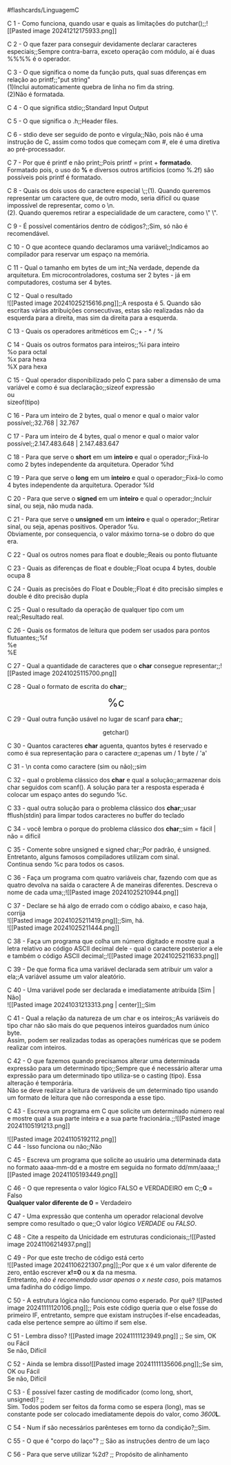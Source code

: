 #flashcards/LinguagemC

C 1 - Como funciona, quando usar e quais as limitações do putchar();;![[Pasted image 20241212175933.png]]
<!--SR:!2024-12-20,4,321-->

C 2 - O que fazer para conseguir devidamente declarar caracteres especiais;;Sempre contra-barra, exceto operação com módulo, aí é duas %%%%  é o operador.
<!--SR:!2025-01-19,4,275-->

C 3 - O que significa o nome da função puts, qual suas diferenças em relação ao printf;;"put string"<br>(1)Inclui automaticamente quebra de linha no fim da string.<br>(2)Não é formatada.
<!--SR:!2025-01-18,60,310-->

C 4 - O que significa stdio;;Standard Input Output
<!--SR:!2025-01-27,67,320-->

C 5 - O que significa o .h;;Header files.
<!--SR:!2025-01-27,67,320-->

C 6 - stdio deve ser seguido de ponto e vírgula;;Não, pois não é uma instrução de C, assim como todos que começam com #, ele é uma diretiva ao pré-processador.
<!--SR:!2025-01-08,48,300-->

C 7 - Por que é printf e não print;;Pois printf = print + **formatado**.<br>Formatado pois, o uso do **%** e diversos outros artifícios (como %.2f) são possíveis pois printf é formatado.
<!--SR:!2025-01-18,60,310-->

C 8 - Quais os dois usos do caractere especial \\;;(1). Quando queremos representar um caractere que, de outro modo, seria difícil ou quase impossível de representar, como o \\n.<br>(2). Quando queremos retirar a especialidade de um caractere, como \\" \\".
<!--SR:!2025-01-18,60,310-->

C 9 - É possível comentários dentro de códigos?;;Sim, só não é recomendável.
<!--SR:!2025-01-18,60,310-->

C 10 - O que acontece quando declaramos uma variável;;Indicamos ao compilador para reservar um espaço na memória.
<!--SR:!2024-12-22,41,290-->

C 11 - Qual o tamanho em bytes de um int;;Na verdade, depende da arquitetura. Em microcontroladores, costuma ser 2 bytes - já em computadores, costuma ser 4 bytes.
<!--SR:!2025-01-18,60,310-->

C 12 - Qual o resultado<br>![[Pasted image 20241025215616.png]];;A resposta é 5. Quando são escritas várias atribuições consecutivas, estas são realizadas não da esquerda para a direita, mas sim da direita para a esquerda.
<!--SR:!2025-01-18,60,310-->


C 13 - Quais os operadores aritméticos em C;;\+  \-  \*  /  %
<!--SR:!2025-01-18,60,310-->

C 14 - Quais os outros formatos para inteiros;;%i para inteiro<br>%o para octal<br>%x para hexa<br>%X para hexa
<!--SR:!2024-12-25,36,280-->

C 15 - Qual operador disponibilizado pelo C para saber a dimensão de uma variável e como é sua declaração;;sizeof expressão<br>ou<br>sizeof(tipo)
<!--SR:!2025-01-18,60,310-->

C 16 - Para um inteiro de 2 bytes, qual o menor e qual o maior valor possível;;32.768 | 32.767
<!--SR:!2025-02-12,63,270-->

C 17 - Para um inteiro de 4 bytes, qual o menor e qual o maior valor possível;;2.147.483.648 | 2.147.483.647
<!--SR:!2025-01-02,21,270-->

C 18 - Para que serve o **short** em um **inteiro** e qual o operador;;Fixá-lo como 2 bytes independente da arquitetura. Operador %hd
<!--SR:!2025-02-05,21,270-->

C 19 - Para que serve o **long** em um **inteiro** e qual o operador;;Fixá-lo como 4 bytes independente da arquitetura. Operador %ld
<!--SR:!2024-12-26,35,270-->

C 20 - Para que serve o **signed** em um **inteiro** e qual o operador;;Incluir sinal, ou seja, não muda nada.
<!--SR:!2025-01-18,60,310-->

C 21 - Para que serve o **unsigned** em um **inteiro** e qual o operador;;Retirar sinal, ou seja, apenas positivos. Operador %u.<br>Obviamente, por consequencia, o valor máximo torna-se o dobro do que era.
<!--SR:!2025-01-22,41,290-->

C 22 - Qual os outros nomes para float e double;;Reais ou ponto flutuante
<!--SR:!2024-12-22,41,290-->

C 23 - Quais as diferenças de float e double;;Float ocupa 4 bytes, double ocupa 8
<!--SR:!2025-01-18,60,310-->

C 24 - Quais as precisões do Float e Double;;Float é dito precisão simples e double é dito precisão dupla
<!--SR:!2025-03-26,105,310-->

C 25 - Qual o resultado da operação de qualquer tipo com um real;;Resultado real.
<!--SR:!2025-01-18,60,310-->

C 26 - Quais os formatos de leitura que podem ser usados para pontos flutuantes;;%f<br>%e<br>%E
<!--SR:!2024-12-20,3,200-->

C 27 - Qual a quantidade de caracteres que o **char** consegue representar;;![[Pasted image 20241025115700.png]]
<!--SR:!2025-01-27,67,320-->
C 28 - Qual o formato de escrita do **char**;;<center style="font-size:180%">%c</center>
<!--SR:!2025-01-18,60,310-->


C 29 - Qual outra função usável no lugar de scanf para **char**;;<center>getchar()</center>
<!--SR:!2025-01-18,60,310-->

C 30 - Quantos caracteres **char** aguenta, quantos bytes é reservado e como é sua representação para o caractere *a*;;apenas um / 1 byte / 'a'
<!--SR:!2025-01-18,60,310-->

C 31 - \\n conta como caractere (sim ou não);;sim
<!--SR:!2025-01-18,60,310-->

C 32 - qual o problema clássico dos **char** e qual a solução;;armazenar dois char seguidos com scanf(). A solução para ter a resposta esperada é colocar um espaço antes do segundo %c.
<!--SR:!2025-01-18,60,310-->

C 33 - qual outra solução para o problema clássico dos **char**;;usar fflush(stdin) para limpar todos caracteres no buffer do teclado
<!--SR:!2025-06-29,165,310-->

C 34 - você lembra o porque do problema clássico dos **char**;;sim = fácil | não = difícil
<!--SR:!2025-01-18,60,310-->

C 35 - Comente sobre unsigned e signed char;;Por padrão, é unsigned. Entretanto, alguns famosos compiladores utilizam com sinal.<br>Continua sendo %c para todos os casos.
<!--SR:!2025-01-15,35,300-->

C 36 - Faça um programa com quatro variáveis char, fazendo com que as quatro devolva na saída o caractere A de maneiras diferentes. Descreva o nome de cada uma;;![[Pasted image 20241025210944.png]]


C 37 - Declare se há algo de errado com o código abaixo, e caso haja, corrija<br>![[Pasted image 20241025211419.png]];;Sim, há.<br>![[Pasted image 20241025211444.png]]
<!--SR:!2025-01-27,67,320-->

C 38 - Faça um programa que colha um número digitado e mostre qual a letra relativo ao código ASCII decimal dele - qual o caractere posterior a ele e também o código ASCII decimal;;![[Pasted image 20241025211633.png]]
<!--SR:!2025-02-19,70,335-->

C 39 - De que forma fica uma variável declarada sem atribuir um valor a ela;;A variável assume um valor aleatório.
<!--SR:!2025-02-20,70,330-->

C 40 - Uma variável pode ser declarada e imediatamente atribuída \[Sim | Não]<br>![[Pasted image 20241031213313.png | center]];;Sim
<!--SR:!2025-02-20,70,330-->

C 41 - Qual a relação da natureza de um char e os inteiros;;As variáveis do tipo char não são mais do que pequenos inteiros guardados num único byte.<br>Assim, podem ser realizadas todas as operações numéricas que se podem realizar com inteiros.
<!--SR:!2025-02-18,69,330-->

C 42 - O que fazemos quando precisamos alterar uma determinada expressão para um determinado tipo;;Sempre que é necessário alterar uma expressão para um determinado tipo utiliza-se o casting (tipo). Essa alteração é temporária.<br>Não se deve realizar a leitura de variáveis de um determinado tipo usando um formato de leitura que não corresponda a esse tipo.
<!--SR:!2025-02-18,69,330-->

C 43 - Escreva um programa em C que solicite um determinado número real e mostre qual a sua parte inteira e a sua parte fracionária.;;![[Pasted image 20241105191213.png]]
<!--SR:!2025-02-11,61,317-->

![[Pasted image 20241105192112.png]]<br>C 44 - Isso funciona ou não;;Não
<!--SR:!2025-01-19,4,277-->

C 45 - Escreva um programa que solicite ao usuário uma determinada data no formato aaaa-mm-dd e a mostre em seguida no formato dd/mm/aaaa;;![[Pasted image 20241105193449.png]]
<!--SR:!2025-02-20,70,337-->

C 46 - O que representa o valor lógico FALSO e VERDADEIRO em C;;**0** = Falso<br>**Qualquer valor diferente de 0** = Verdadeiro
<!--SR:!2025-02-20,70,337-->

C 47 - Uma expressão que contenha um operador relacional devolve sempre como resultado o que;;O valor lógico *VERDADE* ou *FALSO*.
<!--SR:!2025-02-19,70,337-->

C 48 - Cite a respeito da Unicidade em estruturas condicionais;;![[Pasted image 20241106214937.png]]
<!--SR:!2025-02-20,70,337-->

C 49 - Por que este trecho de código está certo<br>![[Pasted image 20241106221307.png]];;Por que x é um valor diferente de zero, então escrever **x!=0** ou **x** da na mesma.<br>Entretanto, *não é recomendado usar apenas o x neste caso*, pois matamos uma fadinha do código limpo.
<!--SR:!2025-01-29,49,317-->

C 50 - A estrutura lógica não funcionou como esperado. Por quê? ![[Pasted image 20241111120106.png]];; Pois este código queria que o else fosse do primeiro IF, entretanto, sempre que existam instruções if-else encadeadas, cada else pertence sempre ao último if sem else.
<!--SR:!2025-01-30,15,287-->

C 51 - Lembra disso? ![[Pasted image 20241111123949.png]] ;; Se sim, OK ou Fácil<br>Se não, Difícil
<!--SR:!2024-12-28,16,307-->

C 52 - Ainda se lembra disso![[Pasted image 20241111135606.png]];;Se sim, OK ou Fácil<br>Se não, Difícil
<!--SR:!2024-12-23,11,287-->

C 53 - É possível fazer casting de modificador (como long, short, unsigned)? ;;<br>Sim. Todos podem ser feitos da forma como se espera (long), mas se constante pode ser colocado imediatamente depois do valor, como *3600***L**.
<!--SR:!2025-01-20,5,267-->

C 54 - Num if são necessários parênteses em torno da condição?;;Sim.
<!--SR:!2025-02-17,33,327-->

C 55 - O que é "corpo do laço"? ;; São as instruções dentro de um laço
<!--SR:!2025-01-03,18,337-->

C 56 - Para que serve utilizar %2d? ;; Propósito de alinhamento
<!--SR:!2025-04-09,84,357-->